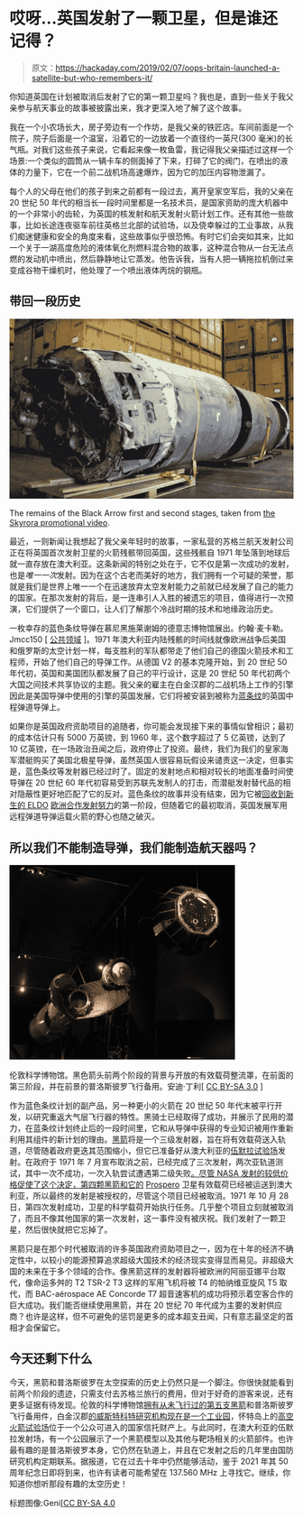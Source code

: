 # 哎呀…英国发射了一颗卫星，但是谁还记得？

> 原文：<https://hackaday.com/2019/02/07/oops-britain-launched-a-satellite-but-who-remembers-it/>

你知道英国在计划被取消后发射了它的第一颗卫星吗？我也是，直到一些关于我父亲参与航天事业的故事被披露出来，我才更深入地了解了这个故事。

我在一个小农场长大，房子旁边有一个作坊，是我父亲的铁匠店。车间前面是一个院子，院子后面是一个温室，沿着它的一边放着一个直径约一英尺(300 毫米)的长气瓶。对我们这些孩子来说，它看起来像一枚鱼雷，我记得我父亲描述过这样一个场景:一个类似的圆筒从一辆卡车的侧面掉了下来，打碎了它的阀门，在喷出的液体的力量下，它在一个前二战机场高速爆炸，因为它的加压内容物泄漏了。

每个人的父母在他们的孩子到来之前都有一段过去，离开皇家空军后，我的父亲在 20 世纪 50 年代的相当长一段时间里都是一名技术员，是国家资助的庞大机器中的一个非常小的齿轮，为英国的核发射和航天发射火箭计划工作。还有其他一些故事，比如长途连夜驱车前往英格兰北部的试验场，以及侥幸躲过的工业事故，从我们痴迷健康和安全的角度来看，这些故事似乎很恐怖。有时它们会突如其来，比如一个关于一湖高度危险的液体氧化剂燃料混合物的故事，这种混合物从一台无法点燃的发动机中喷出，然后静静地让它蒸发。他告诉我，当有人把一辆拖拉机倒过来变成谷物干燥机时，他处理了一个喷出液体丙烷的钢瓶。

## 带回一段历史

[![The remains of the Black Arrow first and second stages, taken from the Skyrora promotional video.](img/fc972ecbbb6d3f77eb2d4c903b89cb5a.png)](https://hackaday.com/wp-content/uploads/2019/01/black-arrow-remains.jpg)

The remains of the Black Arrow first and second stages, taken from [the Skyrora promotional video](https://www.youtube.com/watch?v=YjZwrwLL-oA).

最近，一则新闻让我想起了我父亲年轻时的故事，一家私营的苏格兰航天发射公司正在将英国首次发射卫星的火箭残骸带回英国，这些残骸自 1971 年坠落到地球后就一直存放在澳大利亚。这条新闻的特别之处在于，它不仅是第一次成功的发射，也是*唯一一次*发射。因为在这个古老而美好的地方，我们拥有一个可疑的荣誉，那就是我们是世界上唯一一个在迅速放弃太空发射能力之前就已经发展了自己的能力的国家。在那次发射的背后，是一连串引人入胜的被遗忘的项目，值得进行一次预演，它们提供了一个窗口，让人们了解那个冷战时期的技术和地缘政治历史。

一枚幸存的蓝色条纹导弹在慕尼黑施莱谢姆的德意志博物馆展出。约翰·麦卡勒。Jmcc150 [ [公共领域](https://commons.wikimedia.org/wiki/File:Blue_Streak.JPG) ]。1971 年澳大利亚内陆残骸的时间线就像欧洲战争后美国和俄罗斯的太空计划一样，每支胜利的军队都带走了他们自己的德国火箭技术和工程师，开始了他们自己的导弹工作。从德国 V2 的基本克隆开始，到 20 世纪 50 年代初，英国和美国团队都发展了自己的平行设计，这是 20 世纪 50 年代初两个大国之间技术共享协议的主题。我父亲的雇主在白金汉郡的二战机场上工作的引擎因此是美国导弹中使用的引擎的英国发展，它们将被安装到被称为[蓝条纹](https://en.wikipedia.org/wiki/Blue_Streak_(missile))的英国中程弹道导弹上。

如果你是英国政府资助项目的追随者，你可能会发现接下来的事情似曾相识；最初的成本估计只有 5000 万英镑，到 1960 年，这个数字超过了 5 亿英镑，达到了 10 亿英镑，在一场政治丑闻之后，政府停止了投资。最终，我们为我们的皇家海军潜艇购买了美国北极星导弹，虽然英国人很容易玩假设来谴责这一决定，但事实是，蓝色条纹等发射器已经过时了。固定的发射地点和相对较长的地面准备时间使导弹在 20 世纪 60 年代初容易受到苏联先发制人的打击，而潜艇发射替代品的相对隐蔽性更好地匹配了它的反对。蓝色条纹的故事并没有结束，因为它被[回收到新生的 ELDO](https://www.youtube.com/watch?v=HwXLkKrk-Ko) [欧洲合作发射努力](https://en.wikipedia.org/wiki/Europa_(rocket))的第一阶段，但随着它的最初取消，英国发展军用远程弹道导弹运载火箭的野心也随之破灭。

## 所以我们不能制造导弹，我们能制造航天器吗？

[![The Black Arrow first two stages in the background with open payload fairing, in front of that the third stage, and in the foreground the Prospero flight spare. Andy Dingley [CC BY-SA 3.0]](img/0a771d697aad4d39fd0f59760d22b888.png)](https://hackaday.com/wp-content/uploads/2019/01/1185px-black_arrow_satellite_deployment.jpg) 

伦敦科学博物馆。黑色箭头前两个阶段的背景与开放的有效载荷整流罩，在前面的第三阶段，并在前景的普洛斯彼罗飞行备用。安迪·丁利[ [CC BY-SA 3.0](https://commons.wikimedia.org/wiki/File:Black_Arrow_satellite_deployment.jpg) ]

作为蓝色条纹计划的副产品，另一种更小的火箭在 20 世纪 50 年代末被平行开发，以研究重返大气层飞行器的特性。黑骑士已经取得了成功，并展示了民用的潜力，在蓝条纹计划终止后的一段时间里，它和从导弹中获得的专业知识被用作重新利用其组件的新计划的理由。[黑箭](https://en.wikipedia.org/wiki/Black_Arrow)将是一个三级发射器，旨在将有效载荷送入轨道，尽管随着政府更迭其范围缩小，但它已准备好从澳大利亚的[伍默拉试验场](https://en.wikipedia.org/wiki/RAAF_Woomera_Range_Complex)发射。在政府于 1971 年 7 月宣布取消之前，已经完成了三次发射，两次亚轨道测试，其中一次不成功，一次入轨尝试遭遇第二级失败[。尽管 NASA 发射的较低价格促使了这个决定，第四颗黑箭和它的](https://api.parliament.uk/historic-hansard/written-answers/1971/jul/29/national-space-technology-programme) [Prospero](https://en.wikipedia.org/wiki/Prospero_(satellite)) 卫星有效载荷已经被运送到澳大利亚，所以最终的发射是被授权的，尽管这个项目已经被取消。1971 年 10 月 28 日，第四次发射成功，卫星的科学载荷开始执行任务。几乎整个项目立刻就被取消了，而且不像其他国家的第一次发射，这一事件没有被庆祝。我们发射了一颗卫星，然后很快就把它忘掉了。

黑箭只是在那个时代被取消的许多英国政府资助项目之一，因为在十年的经济不确定性中，以较小的能源预算追求超级大国技术的经济现实变得显而易见。非超级大国的未来在于多个领域的合作。像黑箭这样的发射器将被欧洲的阿丽亚娜平台取代，像命运多舛的 T2 TSR-2 T3 这样的军用飞机将被 T4 的帕纳维亚旋风 T5 取代，而 BAC-aérospace AE Concorde T7 超音速客机的成功将预示着空客合作的巨大成功。我们能否继续使用黑箭，并在 20 世纪 70 年代成为主要的发射供应商？也许是这样，但不可避免的惩罚是更多的成本超支丑闻，只有意志最坚定的首相才会保留它。

## 今天还剩下什么

今天，黑箭和普洛斯彼罗在太空探索的历史上仍然只是一个脚注。你很快就能看到前两个阶段的遗迹，只需支付去苏格兰旅行的费用，但对于好奇的游客来说，还有更多证据有待发现。伦敦的科学博物馆[拥有从未飞行过的第五支黑箭](https://www.sciencemuseum.org.uk/see-and-do/exploring-space)和普洛斯彼罗飞行备用件，白金汉郡[的威斯特科特研究机构现在是一个工业园](http://www.westcottventurepark.com/westcott-park-history.asp)，怀特岛上的[高空火箭试验场](http://www.spaceuk.org/bk/hd/highdown.htm)位于一个公众可进入的国家信托财产上。与此同时，在澳大利亚的伍默拉发射场，有一个公园展示了一个黑箭模型以及其他与靶场相关的火箭部件。也许最有趣的是普洛斯彼罗本身，它仍然在轨道上，并且在它发射之后的几年里由国防研究机构定期联系。据报道，它在过去十年中仍然能够活动，鉴于 2021 年其 50 周年纪念日即将到来，也许有读者可能希望在 137.560 MHz 上寻找它。继续，你知道你想听那段有趣的太空历史！

标题图像:Geni[[CC BY-SA 4.0](https://commons.wikimedia.org/wiki/File:Prospero_X-3_model_2012.JPG)